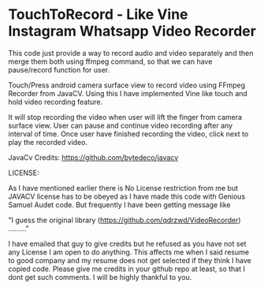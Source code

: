 TouchToRecord - Like Vine Instagram Whatsapp Video Recorder
=============

This code just provide a way to record audio and video separately and then merge them both using ffmpeg command, so that we can have pause/record function for user.

Touch/Press android camera surface view to record video using FFmpeg Recorder from JavaCV.
Using this I have implemented Vine like touch and hold video recording feature.

It will stop recording the video when user will lift the finger from camera surface view.
User can pause and continue video recording after any interval of time.
Once user have finished recording the video, click next to play the recorded video.


JavaCv Credits: https://github.com/bytedeco/javacv

LICENSE:

As I have mentioned earlier there is No License restriction from me but JAVACV license has to be obeyed as I have made this code with Genious Samuel Audet code.
But frequently I have been getting message like 

"I guess the original library (https://github.com/qdrzwd/VideoRecorder) ........."

I have emailed that guy to give credits but he refused as you have not set any License I am open to do anything.
This affects me when I said resume to good company and my resume does not get selected if they think I have copied code.
Please give me credits in your github repo at least, so that I dont get such comments.
I will be highly thankful to you.



